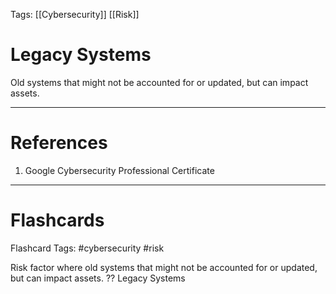 Tags: [[Cybersecurity]] [[Risk]]
# Legacy Systems

Old systems that might not be accounted for or updated, but can impact assets.

---
# References

1. Google Cybersecurity Professional Certificate

---
# Flashcards

Flashcard Tags: #cybersecurity #risk 

Risk factor where old systems that might not be accounted for or updated, but can impact assets.
??
Legacy Systems
<!--SR:!2024-04-28,3,250!2024-04-28,2,230-->